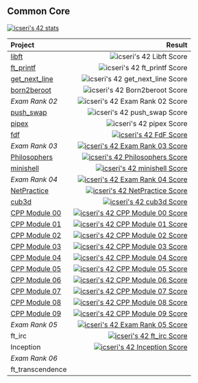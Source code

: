 ## Common Core

[![icseri's 42 stats](https://badge.nimon.fr/api/v2/clwhwslon104101rz9ciwa3r4/stats?cursusId=21&coalitionId=251)](https://github.com/cseriildi/42Vienna/tree/main/common_core)

| Project 			| Result |
|:------------------|-------:|
| [libft](./libft/)| ![icseri's 42 Libft Score](https://badge.nimon.fr/api/v2/clwhwslon104101rz9ciwa3r4/project/3623620)|
| [ft_printf](./ft_printf/)| ![icseri's 42 ft_printf Score](https://badge.nimon.fr/api/v2/clwhwslon104101rz9ciwa3r4/project/3637157)|
| [get_next_line](./get_next_line/)| ![icseri's 42 get_next_line Score](https://badge.nimon.fr/api/v2/clwhwslon104101rz9ciwa3r4/project/3637162)|
| [born2beroot](./born2beroot/)| ![icseri's 42 Born2beroot Score](https://badge.nimon.fr/api/v2/clwhwslon104101rz9ciwa3r4/project/3637163)|
| *Exam Rank 02* |![icseri's 42 Exam Rank 02 Score](https://badge.nimon.fr/api/v2/clwhwslon104101rz9ciwa3r4/project/3657688)|
| [push_swap](./push_swap/)| ![icseri's 42 push_swap Score](https://badge.nimon.fr/api/v2/clwhwslon104101rz9ciwa3r4/project/3658828)|
| [pipex](./pipex/)| ![icseri's 42 pipex Score](https://badge.nimon.fr/api/v2/clwhwslon104101rz9ciwa3r4/project/3658883)|
| [fdf](./fdf/)|[![icseri's 42 FdF Score](https://badge.nimon.fr/api/v2/clwhwslon104101rz9ciwa3r4/project/3702420)](https://github.com/Nimon77/badge42)|
| *Exam Rank 03*	|[![icseri's 42 Exam Rank 03 Score](https://badge.nimon.fr/api/v2/clwhwslon104101rz9ciwa3r4/project/3717815)](https://github.com/Nimon77/badge42)|
| [Philosophers](./philosophers/) |[![icseri's 42 Philosophers Score](https://badge.nimon.fr/api/v2/clwhwslon104101rz9ciwa3r4/project/3720145)](https://github.com/Nimon77/badge42)|
| [minishell](./minishell/) |[![icseri's 42 minishell Score](https://badge.nimon.fr/api/v2/clwhwslon104101rz9ciwa3r4/project/3720151)](https://github.com/Nimon77/badge42)|
| *Exam Rank 04*	| [![icseri's 42 Exam Rank 04 Score](https://badge.nimon.fr/api/v2/clwhwslon104101rz9ciwa3r4/project/4023687)](https://github.com/Nimon77/badge42) |
| [NetPractice](./netpractice/)	| [![icseri's 42 NetPractice Score](https://badge.nimon.fr/api/v2/clwhwslon104101rz9ciwa3r4/project/4032718)](https://github.com/Nimon77/badge42) |
| [cub3d](./cub3d/)		| [![icseri's 42 cub3d Score](https://badge.nimon.fr/api/v2/clwhwslon104101rz9ciwa3r4/project/4032719)](https://github.com/Nimon77/badge42) |
| [CPP Module 00](./CPP_Modules/cpp00/) | [![icseri's 42 CPP Module 00 Score](https://badge.nimon.fr/api/v2/clwhwslon104101rz9ciwa3r4/project/4032715)](https://github.com/Nimon77/badge42) |
| [CPP Module 01](./CPP_Modules/cpp01/) | [![icseri's 42 CPP Module 01 Score](https://badge.nimon.fr/api/v2/clwhwslon104101rz9ciwa3r4/project/4042912)](https://github.com/Nimon77/badge42) |
| [CPP Module 02](./CPP_Modules/cpp02/) | [![icseri's 42 CPP Module 02 Score](https://badge.nimon.fr/api/v2/clwhwslon104101rz9ciwa3r4/project/4077366)](https://github.com/Nimon77/badge42) |
| [CPP Module 03](./CPP_Modules/cpp03/) | [![icseri's 42 CPP Module 03 Score](https://badge.nimon.fr/api/v2/clwhwslon104101rz9ciwa3r4/project/4080576)](https://github.com/Nimon77/badge42) |
| [CPP Module 04](./CPP_Modules/cpp04/)	| [![icseri's 42 CPP Module 04 Score](https://badge.nimon.fr/api/v2/clwhwslon104101rz9ciwa3r4/project/4092534)](https://github.com/Nimon77/badge42) |
| [CPP Module 05](./CPP_Modules/cpp05/)	|[![icseri's 42 CPP Module 05 Score](https://badge.nimon.fr/api/v2/clwhwslon104101rz9ciwa3r4/project/4147776)](https://github.com/Nimon77/badge42)|
| [CPP Module 06](./CPP_Modules/cpp06/)	|[![icseri's 42 CPP Module 06 Score](https://badge.nimon.fr/api/v2/clwhwslon104101rz9ciwa3r4/project/4172422)](https://github.com/Nimon77/badge42)|
| [CPP Module 07](./CPP_Modules/cpp07/) | [![icseri's 42 CPP Module 07 Score](https://badge.nimon.fr/api/v2/clwhwslon104101rz9ciwa3r4/project/4253981)](https://github.com/Nimon77/badge42) |
| [CPP Module 08](./CPP_Modules/cpp08/) | [![icseri's 42 CPP Module 08 Score](https://badge.nimon.fr/api/v2/clwhwslon104101rz9ciwa3r4/project/4272132)](https://github.com/Nimon77/badge42) |
| [CPP Module 09](./CPP_Modules/cpp09/) |[![icseri's 42 CPP Module 09 Score](https://badge.nimon.fr/api/v2/clwhwslon104101rz9ciwa3r4/project/4284021)](https://github.com/Nimon77/badge42)|
| *Exam Rank 05* 	|[![icseri's 42 Exam Rank 05 Score](https://badge.nimon.fr/api/v2/clwhwslon104101rz9ciwa3r4/project/4339689)](https://github.com/Nimon77/badge42)|
| ft_irc			|[![icseri's 42 ft_irc Score](https://badge.nimon.fr/api/v2/clwhwslon104101rz9ciwa3r4/project/4358858)](https://github.com/Nimon77/badge42)|
| Inception 		|[![icseri's 42 Inception Score](https://badge.nimon.fr/api/v2/clwhwslon104101rz9ciwa3r4/project/4358856)](https://github.com/Nimon77/badge42)|
| *Exam Rank 06* 	| |
| ft_transcendence	| |
